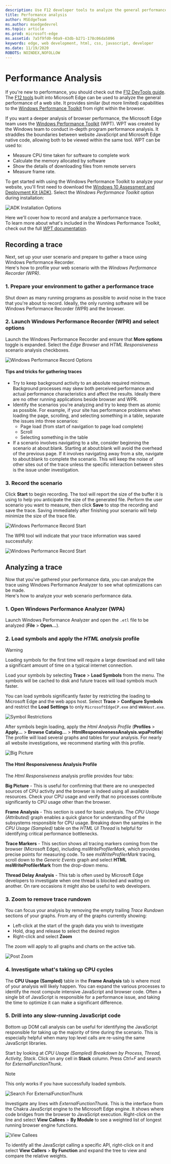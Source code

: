 ```yaml
---
description: Use F12 developer tools to analyze the general performance of websites.
title: Performance analysis
author: MSEdgeTeam
ms.author: msedgedevrel
ms.topic: article
ms.prod: microsoft-edge
ms.assetid: 7a5f9fd0-90a9-43db-b271-178c06da5896
keywords: edge, web development, html, css, javascript, developer
ms.date: 11/19/2020
ROBOTS: NOINDEX,NOFOLLOW
---
```

# Performance Analysis  

If you're new to performance, you should check out the [F12 DevTools guide](../devtools-guide/index.md).
The [F12 tools](../devtools-guide/index.md) built into Microsoft Edge can be used to analyze the general performance of a web site.  It provides similar (but more limited) capabilities to the [Windows Performance Toolkit](/windows-hardware/test/wpt/index) from right within the browser.  

If you want a deeper analysis of browser performance, the Microsoft Edge team uses the [Windows Performance Toolkit](/windows-hardware/test/wpt/index) (WPT).  WPT was created by the Windows team to conduct in-depth program performance analysis.  It straddles the boundaries between website JavaScript and Microsoft Edge native code, allowing both to be viewed within the same tool.  WPT can be used to:  

*   Measure CPU time taken for software to complete work  
*   Calculate the memory allocated by software  
*   Show the details of downloading files from remote servers  
*   Measure frame rate.  

To get started with using the Windows Performance Toolkit to analyze your website, you'll first need to download the [Windows 10 Assessment and Deployment Kit (ADK)](https://developer.microsoft.com/windows/hardware/windows-assessment-deployment-kit).  Select the *Windows Performance Toolkit* option during installation:  

![ADK Installation Options](./media/adk-installoptions.png)  

Here we'll cover how to record and analyze a performance trace.  
To learn more about what's included in the Windows Performance Toolkit, check out the full [WPT documentation](/windows-hardware/test/wpt/index).  

## Recording a trace  

Next, set up your user scenario and prepare to gather a trace using Windows Performance Recorder.  
Here's how to profile your web scenario with the *Windows Performance Recorder (WPR)*.  

### 1.  Prepare your environment to gather a performance trace  

Shut down as many running programs as possible to avoid noise in the trace that you're about to record.  Ideally, the only running software will be Windows Performance Recorder (WPR) and the browser.  

### 2.  Launch Windows Performance Recorder (WPR) and select options  

Launch the Windows Performance Recorder and ensure that **More options** toggle is expanded.  Select the *Edge Browser* and *HTML Responsiveness* scenario analysis checkboxes.  

![Windows Performance Record Options](./media/wprui-options.png)  

#### Tips and tricks for gathering traces  

*   Try to keep background activity to an absolute required minimum.  Background processes may skew both perceived performance and actual performance characteristics and affect the results.  Ideally there are no other running applications beside browser and WPR.  
*   Identify the scenarios you're analyzing and try to keep them as atomic as possible.  For example, if your site has performance problems when loading the page, scrolling, and selecting something in a table, separate the issues into three scenarios:  
    *   Page load (from start of navigation to page load complete)  
    *   Scroll  
    *   Selecting something in the table  
*   If a scenario involves navigating to a site, consider beginning the scenario at about:blank.  Starting at about:blank will avoid the overhead of the previous page.  If it involves navigating away from a site, navigate to about:blank to complete the scenario.  This will keep the noise of other sites out of the trace unless the specific interaction between sites is the issue under investigation.  

### 3.  Record the scenario  

Click **Start** to begin recording.  The tool will report the size of the buffer it is using to help you anticipate the size of the generated file.  Perform the user scenario you want to measure, then click **Save** to stop the recording and save the trace.  Saving immediately after finishing your scenario will help minimize the size of the trace file.  

![Windows Performance Record Start](./media/wprui-recording.png)  

The WPR tool will indicate that your trace information was saved successfully:  

![Windows Performance Record Start](./media/wprui-savecomplete.png)  

## Analyzing a trace  

Now that you've gathered your performance data, you can analyze the trace using Windows Performance Analyzer to see what optimizations can be made.  
Here's how to analyze your web scenario performance data.  

### 1.  Open Windows Performance Analyzer (WPA)  

Launch Windows Performance Analyzer and open the `.etl` file to be analyzed (**File** > **Open...**).  

### 2.  Load symbols and apply the *HTML analysis* profile  

> [!WARNING]
> Loading symbols for the first time will require a large download and will take a significant amount of time on a typical internet connection.  

Load your symbols by selecting **Trace** > **Load Symbols** from the menu.  The symbols will be cached to disk and future traces will load symbols much faster.  

You can load symbols significantly faster by restricting the loading to Microsoft Edge and the web apps host.  Select **Trace** > **Configure Symbols** and restrict the **Load Settings** to only `MicrosoftEdgeCP.exe` and `WWAHost.exe`.  

![Symbol Restrictions](./media/wpa-symbolrestrictions.png)  

After symbols begin loading, apply the *Html Analysis Profile* (**Profiles** > **Apply...** > **Browse Catalog...** > **HtmlResponsivenessAnalysis.wpaProfile**)  
The profile will load several graphs and tables for your analysis.  For nearly all website investigations, we recommend starting with this profile.  

![Big Picture](./media/wpa-bigpicture.png)  

#### The Html Responsiveness Analysis Profile  

The *Html Responsiveness* analysis profile provides four tabs:  

**Big Picture** - This is useful for confirming that there are no unexpected sources of CPU activity and the browser is indeed using all available resources.  Check your CPU usage and verify that no processes contribute significantly to CPU usage other than the browser.  

**Frame Analysis** - This section is used for basic analysis.  The *CPU Usage (Attributed)* graph enables a quick glance for understanding of the subsystems responsible for CPU usage.  Breaking down the samples in the *CPU Usage (Sampled)* table on the *HTML UI Thread* is helpful for identifying critical performance bottlenecks.  

**Trace Markers** - This section shows all tracing markers coming from the browser (Microsoft Edge), including *msWriteProfilerMark*, which provides precise points for measuring code.  To see *msWriteProfilerMark* tracing, scroll down to the  *Generic Events* graph and select **HTML msWriteProfilerMark** from the drop-down menu.  

**Thread Delay Analysis** - This tab is often used by Microsoft Edge developers to investigate when one thread is blocked and waiting on another.  On rare occasions it might also be useful to web developers.  

### 3.  Zoom to remove trace rundown  

You can focus your analysis by removing the empty trailing *Trace Rundown* sections of your graphs.  From any of the graphs currently showing:  
*   Left-click at the start of the graph data you wish to investigate  
*   Hold, drag and release to select the desired region  
*   Right-click and select **Zoom**  

The zoom will apply to all graphs and charts on the active tab.  

![Post Zoom](./media/wpa-postzoom.png)  

### 4.  Investigate what's taking up CPU cycles  

 The **CPU Usage (Sampled)** table in the **Frame Analysis** tab is where most of your analysis will likely happen.  You can expand the various processes to identify the most compute intensive JavaScript and browser code.  Often a single bit of JavaScript is responsible for a performance issue, and taking the time to optimize it can make a significant difference.  

### 5.  Drill into any slow-running JavaScript code  

Bottom up DOM call analysis can be useful for identifying the JavaScript responsible for taking up the majority of time during the scenario.  This is especially helpful when many top level calls are re-using the same JavaScript libraries.  

Start by looking at *CPU Usage (Sampled) Breakdown by Process, Thread, Activity, Stack*.  Click on any cell in **Stack** column.  Press *Ctrl+F* and search for *ExternalFunctionThunk*.  

> [!NOTE] 
> This only works if you have successfully loaded symbols.  

![Search For ExternalFunctionThunk](./media/wpa-externalfunctionthunk.png)  

Investigate any lines with *ExternalFunctionThunk*.  This is the interface from the Chakra JavaScript engine to the Microsoft Edge engine.  It shows where code bridges from the browser to JavaScript execution.  Right-click on the line and select **View Callees** > **By Module** to see a weighted list of longest running browser engine functions.  

![View Callees](./media/wpa-viewcallees.png)  

To identify all the JavaScript calling a specific API, right-click on it and select **View Callers** > **By Function** and expand the tree to view and compare the relative weights.  
